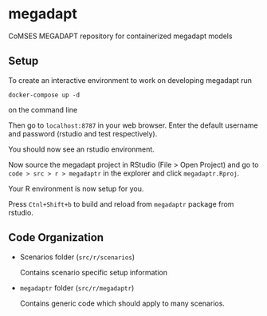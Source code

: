 # megadapt

CoMSES MEGADAPT repository for containerized megadapt models

## Setup

To create an interactive environment to work on developing megadapt run

```
docker-compose up -d
```

on the command line

Then go to `localhost:8787` in your web browser. Enter the default username
and password (rstudio and test respectively).

You should now see an rstudio environment.

Now source the megadapt project in RStudio (File > Open Project) and go to
`code > src > r > megadaptr` in the explorer and click `megadaptr.Rproj`.

Your R environment is now setup for you.

Press `Ctnl+Shift+b` to build and reload from `megadaptr` package from rstudio.

## Code Organization

- Scenarios folder (`src/r/scenarios`)

  Contains scenario specific setup information
- `megadaptr` folder (`src/r/megadaptr`)

  Contains generic code which should apply to many scenarios.
